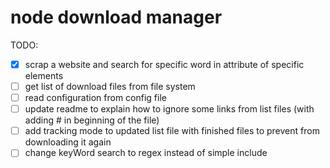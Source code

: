 # node download manager

TODO:

- [x] scrap a website and search for specific word in attribute of specific elements
- [ ] get list of download files from file system
- [ ] read configuration from config file
- [ ] update readme to explain how to ignore some links from list files (with adding # in beginning of the file)
- [ ] add tracking mode to updated list file with finished files to prevent from downloading it again
- [ ] change keyWord search to regex instead of simple include

